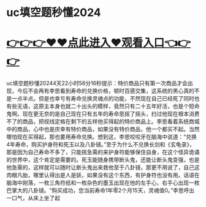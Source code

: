 # uc填空题秒懂2024
# <a href="https://github.com/ngtyo/bgtyu/issues/1">👉👉👉♥♥点此进入♥观看入口👈👉👉</a>


uc填空题秒懂20244天22小时56分16秒提示：特价商品只有第一次商品才会出现，今后不会再有李思看到寿命的兑换价格，顿时百感交集，这系统的黑心真的不是一点半点。但是也幸亏有寿命兑换灵魂点的功能，不然现在自己已经死了同时也有些无语，这原主本身也就二十出头的模样，竟然只有二十五年好活，也是个短命鬼啊。现在更无奈的是自己现在只有五年的寿命思摇了摇头，扫过他现在根本消费不了的商品，把视线定格在剩下的五样他买得起的特价商品上。李思看着系统商城中的商品，心中也是庆幸有特价商品，如果没有特价商品，他一个都买不起。当然哪怕现在买得起，那也要用寿命兑换。想到这，李思咬咬牙在脑海中说道：“兑换4年寿命，购买护身符和死玉以及八卦镜。”至于为什么不兑换长剑和《玄龟录》，那是因为自己寿命不多了，只能挑急需的来护身符能够保住自身，在这个怪异诡谲的世界中，这个肯定是需要的。死玉能随身携带断头鬼，还能让断头鬼变强，也是他急需的，这样就可以随时让断头鬼出来救他至于八卦镜，那更不用说了，自己这肉眼凡胎，哪里认得出是人是妖，如果没有这个东西，有护身符也没有用。话语在脑海中刚落，一枚三角符纸和一枚杂色的墨玉出现在他的左手心，右手心出现一枚巴掌大的八卦镜。“购买成功，您当前寿命1年零2个月15天，灵魂值0。”李思呼出一口气，从床上坐了起
